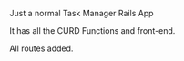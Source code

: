 Just a normal Task Manager Rails App

It has all the CURD Functions and front-end.

All routes added.

